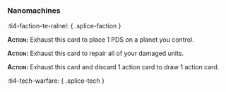 ### **Nanomachines**
:ti4-faction-te-ralnel:
{ .splice-faction }

<span style="font-variant:small-caps;">**Action:**</span> Exhaust this card to place 1 PDS on a planet you control.

<span style="font-variant:small-caps;">**Action:**</span> Exhaust this card to repair all of your damaged units.

<span style="font-variant:small-caps;">**Action:**</span> Exhaust this card and discard 1 action card to draw 1 action card.

:ti4-tech-warfare:
{ .splice-tech }